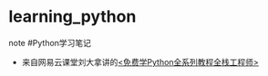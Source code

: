 # learning_python
note
#Python学习笔记
- 来自网易云课堂刘大拿讲的[<免费学Python全系列教程全栈工程师>](https://study.163.com/course/courseMain.htm?courseId=1004987028)
